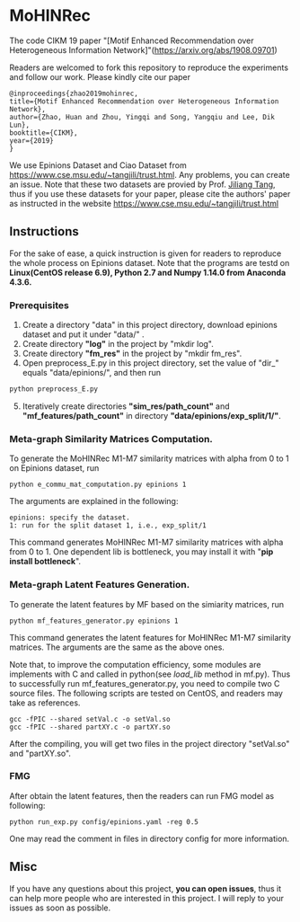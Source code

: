 # MoHINRec
The code CIKM 19 paper "[Motif Enhanced Recommendation over Heterogeneous Information Network]"(https://arxiv.org/abs/1908.09701)

Readers are welcomed to fork this repository to reproduce the experiments and follow our work. Please kindly cite our paper

    @inproceedings{zhao2019mohinrec,
    title={Motif Enhanced Recommendation over Heterogeneous Information Network},
    author={Zhao, Huan and Zhou, Yingqi and Song, Yangqiu and Lee, Dik Lun},
    booktitle={CIKM},
    year={2019}
    }
    
We use Epinions Dataset and Ciao Dataset from https://www.cse.msu.edu/~tangjili/trust.html. Any problems, you can create an issue. Note that these two datasets are provied by Prof. [Jiliang Tang](https://www.cse.msu.edu/~tangjili/trust.html), thus if you use these datasets for your paper, please cite the authors' paper as instructed in the website https://www.cse.msu.edu/~tangjili/trust.html 

## Instructions

For the sake of ease, a quick instruction is given for readers to reproduce the whole process on Epinions dataset. Note that the programs are testd on **Linux(CentOS release 6.9), Python 2.7 and Numpy 1.14.0 from Anaconda 4.3.6.**

### Prerequisites

1. Create a directory "data" in this project directory, download epinions dataset and put it under "data/" .
2. Create directory **"log"** in the project by "mkdir log".
3. Create directory **"fm\_res"** in the project by "mkdir fm\_res".
4. Open preprocess_E.py in this project directory, set the value of "dir_" equals "data/epinions/", and then run 
```python
python preprocess_E.py
```
5. Iteratively create directories **"sim_res/path_count"** and **"mf_features/path_count"** in directory **"data/epinions/exp_split/1/"**.
### Meta-graph Similarity Matrices Computation.
To generate the MoHINRec M1-M7 similarity matrices with alpha from 0 to 1 on Epinions dataset, run

	python e_commu_mat_computation.py epinions 1
The arguments are explained in the following:
	
	epinions: specify the dataset.
	1: run for the split dataset 1, i.e., exp_split/1
This command generates MoHINRec M1-M7 similarity matrices with alpha from 0 to 1. One dependent lib is bottleneck, you may install it with "**pip install bottleneck**".

### Meta-graph Latent Features Generation.
To generate the latent features by MF based on the simiarity matrices, run
    
    python mf_features_generator.py epinions 1

This command generates the latent features for MoHINRec M1-M7 similarity matrices. The arguments are the same as the above ones.

Note that, to improve the computation efficiency, some modules are implements with C and called in python(see *load_lib* method in mf.py). Thus to successfully run mf\_features\_generator.py, you need to compile two C source files. The following scripts are tested on CentOS, and readers may take as references.

	gcc -fPIC --shared setVal.c -o setVal.so
	gcc -fPIC --shared partXY.c -o partXY.so

After the compiling, you will get two files in the project directory "setVal.so" and "partXY.so".

### FMG
After obtain the latent features, then the readers can run FMG model as following:
    
    python run_exp.py config/epinions.yaml -reg 0.5

One may read the comment in files in directory config for more information.

## Misc
If you have any questions about this project, **you can open issues**, thus it can help more people who are interested in this project.
I will reply to your issues as soon as possible.
